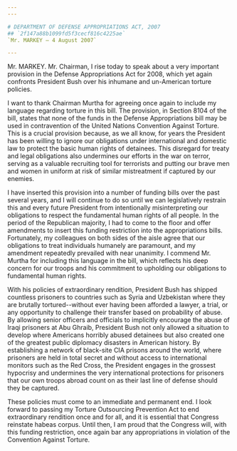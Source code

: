 ```yaml
---
---

# DEPARTMENT OF DEFENSE APPROPRIATIONS ACT, 2007
## `2f147a88b1099fd5f3cecf816c4225ae`
`Mr. MARKEY — 4 August 2007`

---
```



Mr. MARKEY. Mr. Chairman, I rise today to speak about a very 
important provision in the Defense Appropriations Act for 2008, which 
yet again confronts President Bush over his inhumane and un-American 
torture policies.

I want to thank Chairman Murtha for agreeing once again to include my 
language regarding torture in this bill. The provision, in Section 8104 
of the bill, states that none of the funds in the Defense 
Appropriations bill may be used in contravention of the United Nations 
Convention Against Torture. This is a crucial provision because, as we 
all know, for years the President has been willing to ignore our 
obligations under international and domestic law to protect the basic 
human rights of detainees. This disregard for treaty and legal 
obligations also undermines our efforts in the war on terror, serving 
as a valuable recruiting tool for terrorists and putting our brave men 
and women in uniform at risk of similar mistreatment if captured by our 
enemies.

I have inserted this provision into a number of funding bills over 
the past several years, and I will continue to do so until we can 
legislatively restrain this and every future President from 
intentionally misinterpreting our obligations to respect the 
fundamental human rights of all people. In the period of the Republican 
majority, I had to come to the floor and offer amendments to insert 
this funding restriction into the appropriations bills. Fortunately, my 
colleagues on both sides of the aisle agree that our obligations to 
treat individuals humanely are paramount, and my amendment repeatedly 
prevailed with near unanimity. I commend Mr. Murtha for including this 
language in the bill, which reflects his deep concern for our troops 
and his commitment to upholding our obligations to fundamental human 
rights.

With his policies of extraordinary rendition, President Bush has 
shipped countless prisoners to countries such as Syria and Uzbekistan 
where they are brutally tortured--without ever having been afforded a 
lawyer, a trial, or any opportunity to challenge their transfer based 
on probability of abuse. By allowing senior officers and officials to 
implicitly encourage the abuse of Iraqi prisoners at Abu Ghraib, 
President Bush not only allowed a situation to develop where Americans 
horribly abused detainees but also created one of the greatest public 
diplomacy disasters in American history. By establishing a network of 
black-site CIA prisons around the world, where prisoners are held in 
total secret and without access to international monitors such as the 
Red Cross, the President engages in the grossest hypocrisy and 
undermines the very international protections for prisoners that our 
own troops abroad count on as their last line of defense should they be 
captured.

These policies must come to an immediate and permanent end. I look 
forward to passing my Torture Outsourcing Prevention Act to end 
extraordinary rendition once and for all, and it is essential that 
Congress reinstate habeas corpus. Until then, I am proud that the 
Congress will, with this funding restriction, once again bar any 
appropriations in violation of the Convention Against Torture.